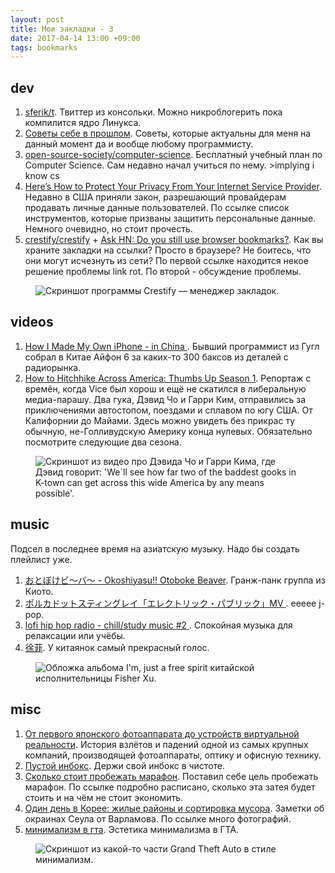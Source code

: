 ```yaml
---
layout: post
title: Мои закладки - 3
date: 2017-04-14 13:00 +09:00
tags: bookmarks
---
```


## dev

1. [sferik/t](https://github.com/sferik/t). Твиттер из консольки. Можно никроблогерить пока компилится ядро Линукса.
2. [Советы себе в прошлом](https://habrahabr.ru/post/139757/). Советы, которые актуальны для меня на данный момент да и вообще любому программисту.
3. [open-source-society/computer-science](https://github.com/open-source-society/computer-science). Бесплатный учебный план по Computer Science. Сам недавно начал учиться по нему. >implying i know cs
4. [Here’s How to Protect Your Privacy From Your Internet Service Provider](https://www.eff.org/deeplinks/2017/04/heres-how-protect-your-privacy-your-internet-service-provider). Недавно в США приняли закон, разрешающий провайдерам продавать личные данные пользователей. По ссылке список инструментов, которые призваны защитить персональные данные. Немного очевидно, но стоит прочесть.
5. [crestify/crestify](https://github.com/crestify/crestify) + [Ask HN: Do you still use browser bookmarks?](https://news.ycombinator.com/item?id=14064096). Как вы храните закладки на ссылки? Просто в браузере? Не боитесь, что они могут исчезнуть из сети? По первой ссылке находится некое решение проблемы link rot. По второй - обсуждение проблемы.

<figure><img src="{{ site.url }}/assets/images/links-3/crestify.png" alt="Скриншот программы Crestify — менеджер закладок."></figure>

## videos

1. [How I Made My Own iPhone - in China ](https://www.youtube.com/watch?v=leFuF-zoVzA). Бывший программист из Гугл собрал в Китае Айфон 6 за каких-то 300 баксов из деталей с радиорынка.
2. [How to Hitchhike Across America: Thumbs Up Season 1](https://www.youtube.com/watch?v=QO3-AAVTeDA). Репортаж с времён, когда Vice был хорош и ещё не скатился в либеральную медиа-парашу. Два гука, Дэвид Чо и Гарри Ким, отправились за приключениями автостопом, поездами и сплавом по югу США. От Калифорнии до Майами. Здесь можно увидеть без прикрас ту обычную, не-Голливудскую Америку конца нулевых. Обязательно посмотрите следующие два сезона.

<figure><img src="{{ site.url }}/assets/images/links-3/gooks.png" alt="Скриншот из видео про Дэвида Чо и Гарри Кима, где Дэвид говорит: 'We`ll see how far two of the baddest gooks in K-town can get across this wide America by any means possible'."></figure>

## music

Подсел в последнее время на азиатскую музыку. Надо бы создать плейлист уже.

1. [おとぼけビ～バ～ - Okoshiyasu!! Otoboke Beaver](https://vk.com/wall-51400731_1880). Гранж-панк группа из Киото.
2. [ポルカドットスティングレイ「エレクトリック・パブリック」MV ](https://www.youtube.com/watch?v=S5st_BGFpLI). еееее j-pop.
3. [lofi hip hop radio - chill/study music #2 ](https://www.youtube.com/watch?v=jpRdxUMez_0). Спокойная музыка для релаксации или учёбы.
4. [徐菲](https://vk.com/wall-126458104_108). У китаянок самый прекрасный голос.

<figure><img src="{{ site.url }}/assets/images/links-3/fisher_xu.jpg" alt="Обложка альбома I'm, just a free spirit китайской исполнительницы Fisher Xu."></figure>

## misc

1. [От первого японского фотоаппарата до устройств виртуальной реальности](https://vc.ru/p/canon-story). История взлётов и падений одной из самых крупных компаний, производящей фотоаппараты, оптику и офисную технику.
2. [Пустой инбокс](https://rakh.im/inbox/). Держи свой инбокс в чистоте.
3. [Сколько стоит пробежать марафон](https://journal.tinkoff.ru/marathon/). Поставил себе цель пробежать марафон. По ссылке подробно расписано, сколько эта затея будет стоить и на чём не стоит экономить.
4. [Один день в Корее: жилые районы и сортировка мусора](http://varlamov.ru/2284882.html). Заметки об окраинах Сеула от Варламова. По ссылке много фотографий.
5. [минимализм в гта](https://vk.com/public137068306). Эстетика минимализма в ГТА.

<figure><img src="{{ site.url }}/assets/images/links-3/gta.jpg" alt="Скриншот из какой-то части Grand Theft Auto в стиле минимализм."></figure>
